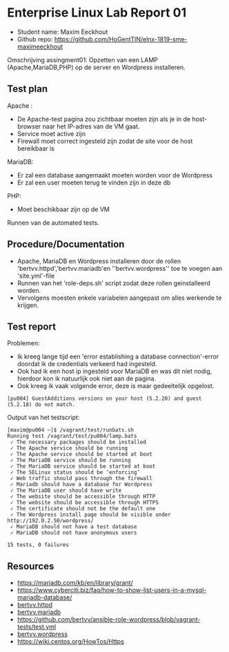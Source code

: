 # Enterprise Linux Lab Report 01

- Student name: Maxim Eeckhout
- Github repo: <https://github.com/HoGentTIN/elnx-1819-sme-maximeeckhout>

Omschrijving assingment01:
Opzetten van een LAMP (Apache,MariaDB,PHP) op de server en Wordpress installeren.

## Test plan

Apache :
* De Apache-test pagina zou zichtbaar moeten zijn als je in de host-browser naar het IP-adres van de VM gaat.
* Service moet active zijn
* Firewall moet correct ingesteld zijn zodat de site voor de host bereikbaar is

MariaDB:
* Er zal een database aangemaakt moeten worden voor de Wordpress
* Er zal een user moeten terug te vinden zijn in deze db

PHP:
* Moet beschikbaar zijn op de VM

Runnen van de automated tests.

## Procedure/Documentation

* Apache, MariaDB en Wordpress installeren door de rollen 'bertvv.httpd','bertvv.mariadb'en ''bertvv.wordpress'' toe te voegen aan 'site.yml'-file
* Runnen van het 'role-deps.sh' script zodat deze rollen geinstalleerd worden.
* Vervolgens moesten enkele variabelen aangepast om alles werkende te krijgen.

## Test report

Problemen:
* Ik kreeg lange tijd een 'error establishing a database connection'-error doordat ik de credentials verkeerd had ingesteld.
* Ook had ik een host ip ingesteld voor MariaDB en was dit niet nodig, hierdoor kon ik natuurlijk ook niet aan de pagina.
* Ook kreeg ik vaak volgende error, deze is maar gedeeltelijk opgelost.
```
[pu004] GuestAdditions versions on your host (5.2.20) and guest (5.2.18) do not match.
```

Output van het testscript:
```
[maxim@pu004 ~]$ /vagrant/test/runbats.sh
Running test /vagrant/test/pu004/lamp.bats
 ✓ The necessary packages should be installed
 ✓ The Apache service should be running
 ✓ The Apache service should be started at boot
 ✓ The MariaDB service should be running
 ✓ The MariaDB service should be started at boot
 ✓ The SELinux status should be ‘enforcing’
 ✓ Web traffic should pass through the firewall
 ✓ Mariadb should have a database for Wordpress
 ✓ The MariaDB user should have write
 ✓ The website should be accessible through HTTP
 ✓ The website should be accessible through HTTPS
 ✓ The certificate should not be the default one
 ✓ The Wordpress install page should be visible under http://192.0.2.50/wordpress/
 ✓ MariaDB should not have a test database
 ✓ MariaDB should not have anonymous users

15 tests, 0 failures
```

## Resources

* <https://mariadb.com/kb/en/library/grant/>
* <https://www.cyberciti.biz/faq/how-to-show-list-users-in-a-mysql-mariadb-database/>
* [bertvv.httpd](https://galaxy.ansible.com/bertvv/httpd)
* [bertvv.mariadb](https://galaxy.ansible.com/bertvv/mariadb)
* <https://github.com/bertvv/ansible-role-wordpress/blob/vagrant-tests/test.yml>
* [bertvv.wordpress](https://galaxy.ansible.com/bertvv/wordpress)
* https://wiki.centos.org/HowTos/Https
